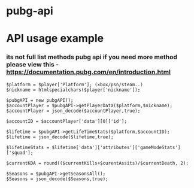 # pubg-api

# API usage example
### its not full list methods pubg api if you need more method please view this  - https://documentation.pubg.com/en/introduction.html

```
$platform = $player['Platform']; (xbox/psn/steam..)
$nickname = htmlspecialchars($player['nickname']);
            
$pubgAPI = new pubgAPI();
$accountPlayer = $pubgAPI->getPlayerData($platform,$nickname);
$accountPlayer = json_decode($accountPlayer,true);

$accountID = $accountPlayer['data'][0]['id']; 

$lifetime = $pubgAPI->getLifeTimeStats($platform,$accountID);
$lifetime = json_decode($lifetime,true);

$lifetimeStats = $lifetime['data']['attributes']['gameModeStats']['squad'];

$currentKDA = round(($currentKills+$curentAssits)/$currentDeath, 2);

$Seasons = $pubgAPI->getSeasonsAll();
$Seasons = json_decode($Seasons,true);
```
